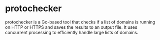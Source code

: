 # protochecker
protochecker is a Go-based tool that checks if a list of domains is running on HTTP or HTTPS and saves the results to an output file. It uses concurrent processing to efficiently handle large lists of domains.

